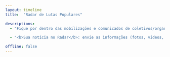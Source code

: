 ```yaml
---
layout: timeline
title:  "Radar de Lutas Populares"

descriptions:
  - "Fique por dentro das mobilizações e comunicados de coletivos/organizações/movimentos populares de todo o país, em tempo real. Onde tem luta popular, o Brasil de Fato está presente!"

  - "<b>Sua notícia no Radar</b>: envie as informações (fotos, vídeos, notas, artigos etc) do coletivo, organização social ou movimento popular em que você atua para jornalismo@brasildefato.com.br ou para o nosso Whatsapp: (11) 98739-4232. Não se esqueça de indicar seu contato, local e data das fotos/vídeos."

offline: false
---
```

